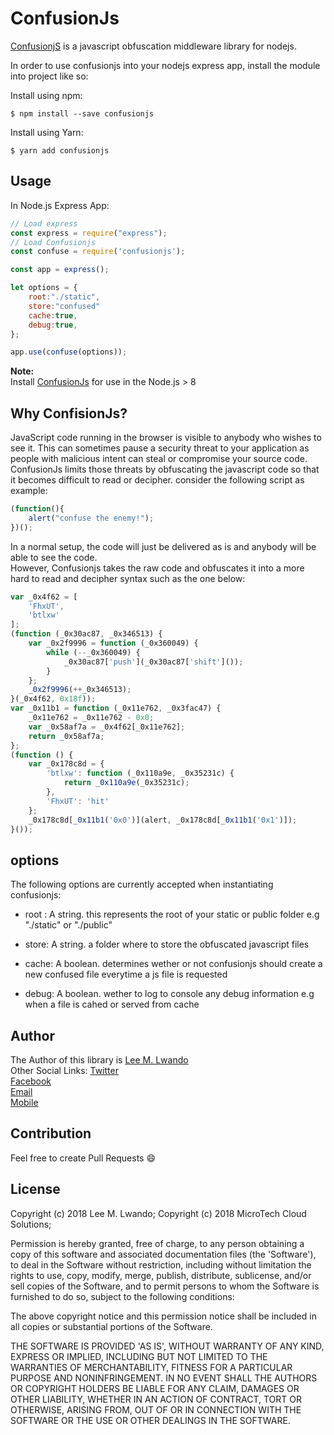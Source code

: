 # ConfusionJs 

[ConfusionjS](https://www.npmjs.com/package/confusionjs)  is a javascript obfuscation middleware library for nodejs.

In order to use confusionjs into your nodejs express app, install the module into project like so:

Install using npm:
```shell
$ npm install --save confusionjs
```

Install using Yarn:
```shell
$ yarn add confusionjs
```

## Usage


In Node.js Express App:
```js
// Load express
const express = require("express");
// Load Confusionjs
const confuse = require('confusionjs');

const app = express();

let options = {
    root:"./static",
    store:"confused"
    cache:true,
    debug:true,
};

app.use(confuse(options));


```

**Note:**<br>
Install [ConfusionJs](https://www.npmjs.com/package/n_) for use in the Node.js > 8

## Why ConfisionJs?

JavaScript code running in the browser is visible to anybody who wishes to see it. This can sometimes pause a security threat to your application as people with malicious intent can steal or compromise your source code.<br>
ConfusionJs limits those threats by obfuscating the javascript code so that it becomes difficult to read or decipher.
consider the following script as example:

```js
(function(){
    alert("confuse the enemy!");
})();


```
In a normal setup, the code will just be delivered as is and anybody will be able to see the code.</br>
However, Confusionjs takes the raw code and obfuscates it into a more hard  to read and decipher syntax such as the one below:

```js
var _0x4f62 = [
    'FhxUT',
    'btlxw'
];
(function (_0x30ac87, _0x346513) {
    var _0x2f9996 = function (_0x360049) {
        while (--_0x360049) {
            _0x30ac87['push'](_0x30ac87['shift']());
        }
    };
    _0x2f9996(++_0x346513);
}(_0x4f62, 0x18f));
var _0x11b1 = function (_0x11e762, _0x3fac47) {
    _0x11e762 = _0x11e762 - 0x0;
    var _0x58af7a = _0x4f62[_0x11e762];
    return _0x58af7a;
};
(function () {
    var _0x178c8d = {
        'btlxw': function (_0x110a9e, _0x35231c) {
            return _0x110a9e(_0x35231c);
        },
        'FhxUT': 'hit'
    };
    _0x178c8d[_0x11b1('0x0')](alert, _0x178c8d[_0x11b1('0x1')]);
}());


```
## options
The following options are currently accepted when instantiating confusionjs:

 * root : A string. this represents the root of your static or public folder e.g "./static" or "./public"
 
 * store: A string. a folder where to store the obfuscated  javascript files
 
 * cache: A boolean. determines wether or not confusionjs should create a new confused file everytime a js file is requested
 
 * debug: A boolean. wether to log to console any debug information e.g when a  file is cahed or served from cache


## Author

The Author of this library is [Lee M. Lwando](https://github.com/leemlwando) </br>
Other Social Links:
[Twitter](https://twitter.com/leemlwando)</br>
[Facebook](https://www.facebook.com/leem.lwando)</br>
[Email](leemlwando@gmail.com)</br>
[Mobile](+260950482560)</br>

## Contribution
Feel free to create Pull Requests  :smile:


## License

 Copyright (c) 2018 Lee M. Lwando;
 Copyright (c) 2018 MicroTech Cloud Solutions;

Permission is hereby granted, free of charge, to any person obtaining
a copy of this software and associated documentation files (the
'Software'), to deal in the Software without restriction, including
without limitation the rights to use, copy, modify, merge, publish,
distribute, sublicense, and/or sell copies of the Software, and to
permit persons to whom the Software is furnished to do so, subject to
the following conditions:

The above copyright notice and this permission notice shall be
included in all copies or substantial portions of the Software.

THE SOFTWARE IS PROVIDED 'AS IS', WITHOUT WARRANTY OF ANY KIND,
EXPRESS OR IMPLIED, INCLUDING BUT NOT LIMITED TO THE WARRANTIES OF
MERCHANTABILITY, FITNESS FOR A PARTICULAR PURPOSE AND NONINFRINGEMENT.
IN NO EVENT SHALL THE AUTHORS OR COPYRIGHT HOLDERS BE LIABLE FOR ANY
CLAIM, DAMAGES OR OTHER LIABILITY, WHETHER IN AN ACTION OF CONTRACT,
TORT OR OTHERWISE, ARISING FROM, OUT OF OR IN CONNECTION WITH THE
SOFTWARE OR THE USE OR OTHER DEALINGS IN THE SOFTWARE.


